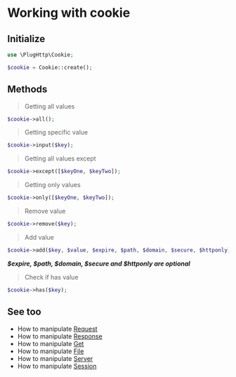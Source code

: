 # Working with cookie

## Initialize
```php
use \PlugHttp\Cookie;

$cookie = Cookie::create();
```

## Methods

>  Getting all values
```php
$cookie->all();
```

> Getting specific value
```php
$cookie->input($key);
```

> Getting all values except
```php
$cookie->except([$keyOne, $keyTwo]);
```

> Getting only values
```php
$cookie->only([$keyOne, $keyTwo]);
```

> Remove value
```php
$cookie->remove($key);
```

> Add value
```php
$cookie->add($key, $value, $expire, $path, $domain, $secure, $httponly);
```
***$expire, $path, $domain, $secure and $httponly are optional***

> Check if has value
```php
$cookie->has($key);
```

## See too
* How to manipulate [Request](request.md)
* How to manipulate [Response](response.md)
* How to manipulate [Get](get.md)
* How to manipulate [File](file.md)
* How to manipulate [Server](server.md)
* How to manipulate [Session](session.md)